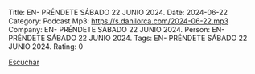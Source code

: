 Title: EN- PRÉNDETE SÁBADO 22 JUNIO 2024.
Date: 2024-06-22
Category: Podcast
Mp3: https://s.danilorca.com/2024-06-22.mp3
Company: EN- PRÉNDETE SÁBADO 22 JUNIO 2024.
Person: EN- PRÉNDETE SÁBADO 22 JUNIO 2024.
Tags: EN- PRÉNDETE SÁBADO 22 JUNIO 2024.
Rating: 0

<a href="https://s.danilorca.com/2024-06-22.mp3" type="audio/mpeg">
Escuchar
</a>
